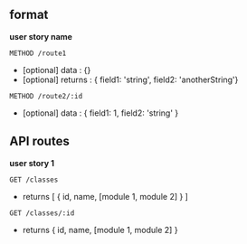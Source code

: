 ## format

**user story name**

`METHOD /route1`
* [optional] data : {}
* [optional] returns : { field1: 'string', field2: 'anotherString'}
    
`METHOD /route2/:id`
* [optional] data : { field1: 1, field2: 'string' }


## API routes

**user story 1**

`GET /classes`
* returns [ { id, name, [module 1, module 2] } ]

`GET /classes/:id`
* returns { id, name, [module 1, module 2] }
